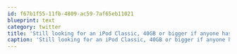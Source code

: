 ```yaml
---
id: f67b1f55-11fb-4809-ac59-7af65eb11021
blueprint: text
category: twitter
title: 'Still looking for an iPod Classic, 40GB or bigger if anyone has one kicking around.'
caption: 'Still looking for an iPod Classic, 40GB or bigger if anyone has one kicking around.'
---
```

